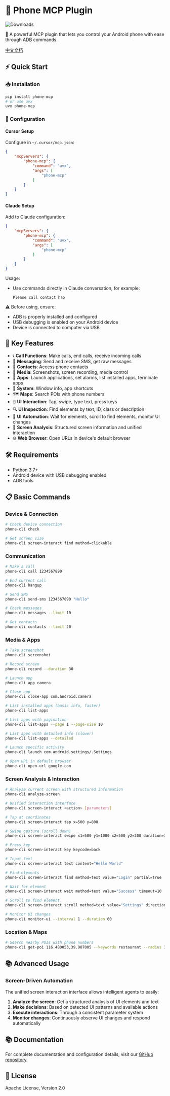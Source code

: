 # 📱 Phone MCP Plugin
![Downloads](https://pepy.tech/badge/your-package-name)

🌟 A powerful MCP plugin that lets you control your Android phone with ease through ADB commands.

[中文文档](README_zh.md)

## ⚡ Quick Start

### 📥 Installation
```bash
pip install phone-mcp
# or use uvx
uvx phone-mcp
```

### 🔧 Configuration

#### Cursor Setup
Configure in `~/.cursor/mcp.json`:
```json
{
    "mcpServers": {
        "phone-mcp": {
            "command": "uvx",
            "args": [
                "phone-mcp"
            ]
        }
    }
}
```

#### Claude Setup
Add to Claude configuration:
```json
{
    "mcpServers": {
        "phone-mcp": {
            "command": "uvx",
            "args": [
                "phone-mcp"
            ]
        }
    }
}
```

Usage:
- Use commands directly in Claude conversation, for example:
  ```
  Please call contact hao
  ```

⚠️ Before using, ensure:
- ADB is properly installed and configured
- USB debugging is enabled on your Android device
- Device is connected to computer via USB

## 🎯 Key Features

- 📞 **Call Functions**: Make calls, end calls, receive incoming calls
- 💬 **Messaging**: Send and receive SMS, get raw messages
- 👥 **Contacts**: Access phone contacts
- 📸 **Media**: Screenshots, screen recording, media control
- 📱 **Apps**: Launch applications, set alarms, list installed apps, terminate apps
- 🔧 **System**: Window info, app shortcuts
- 🗺️ **Maps**: Search POIs with phone numbers
- 🖱️ **UI Interaction**: Tap, swipe, type text, press keys
- 🔍 **UI Inspection**: Find elements by text, ID, class or description
- 🤖 **UI Automation**: Wait for elements, scroll to find elements, monitor UI changes
- 🧠 **Screen Analysis**: Structured screen information and unified interaction
- 🌐 **Web Browser**: Open URLs in device's default browser

## 🛠️ Requirements

- Python 3.7+
- Android device with USB debugging enabled
- ADB tools

## 📋 Basic Commands

### Device & Connection
```bash
# Check device connection
phone-cli check

# Get screen size
phone-cli screen-interact find method=clickable
```

### Communication
```bash
# Make a call
phone-cli call 1234567890

# End current call
phone-cli hangup

# Send SMS
phone-cli send-sms 1234567890 "Hello"

# Check messages
phone-cli messages --limit 10

# Get contacts
phone-cli contacts --limit 20
```

### Media & Apps
```bash
# Take screenshot
phone-cli screenshot

# Record screen
phone-cli record --duration 30

# Launch app
phone-cli app camera

# Close app
phone-cli close-app com.android.camera

# List installed apps (basic info, faster)
phone-cli list-apps

# List apps with pagination
phone-cli list-apps --page 1 --page-size 10

# List apps with detailed info (slower)
phone-cli list-apps --detailed

# Launch specific activity
phone-cli launch com.android.settings/.Settings

# Open URL in default browser
phone-cli open-url google.com
```

### Screen Analysis & Interaction
```bash
# Analyze current screen with structured information
phone-cli analyze-screen

# Unified interaction interface
phone-cli screen-interact <action> [parameters]

# Tap at coordinates
phone-cli screen-interact tap x=500 y=800

# Swipe gesture (scroll down)
phone-cli screen-interact swipe x1=500 y1=1000 x2=500 y2=200 duration=300

# Press key
phone-cli screen-interact key keycode=back

# Input text
phone-cli screen-interact text content="Hello World"

# Find elements
phone-cli screen-interact find method=text value="Login" partial=true

# Wait for element
phone-cli screen-interact wait method=text value="Success" timeout=10

# Scroll to find element
phone-cli screen-interact scroll method=text value="Settings" direction=down max_swipes=5

# Monitor UI changes
phone-cli monitor-ui --interval 1 --duration 60
```

### Location & Maps
```bash
# Search nearby POIs with phone numbers
phone-cli get-poi 116.480053,39.987005 --keywords restaurant --radius 1000
```

## 📚 Advanced Usage

### Screen-Driven Automation

The unified screen interaction interface allows intelligent agents to easily:

1. **Analyze the screen**: Get a structured analysis of UI elements and text
2. **Make decisions**: Based on detected UI patterns and available actions
3. **Execute interactions**: Through a consistent parameter system
4. **Monitor changes**: Continuously observe UI changes and respond automatically

## 📚 Documentation

For complete documentation and configuration details, visit our [GitHub repository](https://github.com/hao-cyber/phone-mcp).

## 📄 License

Apache License, Version 2.0